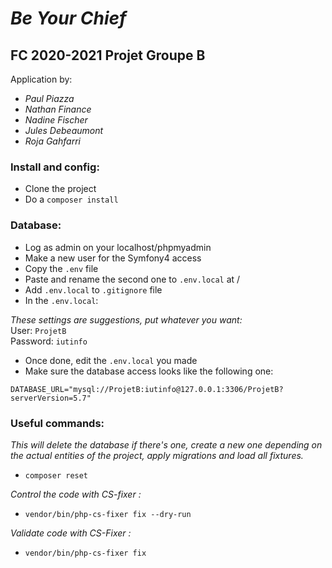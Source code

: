 # *Be Your Chief*
## FC 2020-2021 Projet Groupe B

Application by:  

 - *Paul Piazza*
 - *Nathan Finance*
 - *Nadine Fischer*
 - *Jules Debeaumont*
 - *Roja Gahfarri*

### Install and config:

 - Clone the project
 - Do a `composer install` 

### Database:

 - Log as admin on your localhost/phpmyadmin  
 - Make a new user for the Symfony4 access
 - Copy the `.env` file
 - Paste and rename the second one to `.env.local` at /
 - Add `.env.local` to `.gitignore` file
 - In the `.env.local`:

*These settings are suggestions, put whatever you want:*  
User: `ProjetB`  
Password: `iutinfo`  

 - Once done, edit the `.env.local` you made  
 - Make sure the database access looks like the following one:  

`DATABASE_URL="mysql://ProjetB:iutinfo@127.0.0.1:3306/ProjetB?serverVersion=5.7"` 


### Useful commands:

*This will delete the database if there's one, create a new one depending on the actual entities of the project, apply migrations and load all fixtures.*
- `composer reset`

*Control the code with CS-fixer :* 
- `vendor/bin/php-cs-fixer fix --dry-run`

*Validate code with CS-Fixer :*
- `vendor/bin/php-cs-fixer fix
  `
